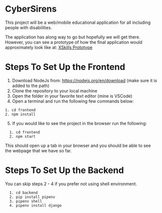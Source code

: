 # CyberSirens
This project will be a web/mobile educational application for all including people with disabilities.

The application has along way to go but hopefully we will get there. However, you can see a prototype of 
how the final application would approximately look like at: [XSkills Prototype](https://www.figma.com/proto/5mFH1mN8cjYXcJUs915rXt/Prototype?type=design&node-id=1-525&t=PHZjPbE1ykHXJoTj-1&scaling=scale-down&page-id=0%3A1&mode=design)

# Steps To Set Up the Frontend
1. Download NodeJs from: https://nodejs.org/en/download (make sure it is added to the path)
2. Clone the repository to your local machine
3. Open the folder in your favorite text editor (mine is VSCode)
4. Open a terminal and run the following few commands below:
```
1. cd frontend
2. npm install
```
5. If you would like to see the project in the browser run the following:
```
  1. cd frontend
  2. npm start
```
This should open up a tab in your browser and you should be able to see the webpage that we have so far. 


# Steps To Set Up the Backend
You can skip steps 2 - 4 if you prefer not using shell environment.
```
  1. cd backend
  2. pip install pipenv
  3. pipenv shell
  4. pipenv install django
```
